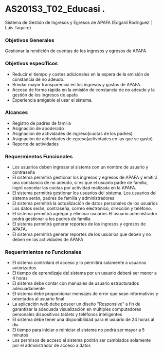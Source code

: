 # AS201S3_T02_Educasi .
Sistema de Gestión de Ingresos y Egresos de APAFA (Edgard Rodriguez | Luis Taquire)

### Objetivos Generales
Gestionar la rendición de cuentas de los ingresos y egresos de APAFA 

### Objetivos específicos
* Reducir el tiempo y costes adicionales en la espera de la emisión de constancia de no adeudo.
* Brindar mayor transparencia en los ingresos y gastos de APAFA. 
* Acceso de forma rápida en la emisión de constancia de no adeudo y la gestión de los ingresos de apafa 
* Experiencia amigable al usar el sistema. 

### Alcances
* Registro de padres de familia
* Asignación de apoderado
* Asignación de actividades de ingreso(cuotas de los padres)
* Asignación de actividades de egreso(actividades en las que se gasto)
* Reporte de actividades


### Requermientos Funcionales
* Los usuarios deben ingresar al sistema con un nombre de usuario y contraseña 
* El sistema permitirá gestionar los ingresos y egresos de APAFA y emitirá una constancia de no adeudo, si es que el usuario padre de familia, logró cancelar las cuotas por actividad realizada en la APAFA. 
* El sistema permitirá gestionar los usuarios del sistema. Los usuarios del sistema serán, padres de familia y administradores
* El sistema permitirá la actualización de datos personales de los usuarios Los datos serán, contraseña, correo electrónico, dirección y teléfono. 
* El sistema permitirá agregar y eliminar usuarios El usuario administrador podrá gestionar a los padres de familia
* El sistema permitirá generar reportes de los ingresos y egresos de APAFA. 
* El sistema permitirá generar reportes de los usuarios que deben y no deben en las actividades de APAFA 


### Requerimientos no Funcionales
* El sistema controlará el acceso y lo permitirá solamente a usuarios autorizados 
* El tiempo de aprendizaje del sistema por un usuario deberá ser menor a 4 horas 
* El sistema debe contar con manuales de usuario estructurados adecuadamente 
* El sistema debe proporcionar mensajes de error que sean informativos y orientados al usuario final 
* La aplicación web debe poseer un diseño "Responsive" a fin de garantizar la adecuada visualización en múltiples computadores personales dispositivos tablets y teléfonos inteligentes 
* El sistema debe tener una disponibilidad para el usuario de 24 horas al dia 
* El tiempo para iniciar o reiniciar el sistema no podrá ser mayor a 5 minutos 
* Los permisos de acceso al sistema podrán ser cambiados solamente por el administrador de acceso a datos 

